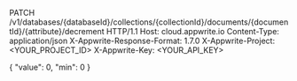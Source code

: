 PATCH /v1/databases/{databaseId}/collections/{collectionId}/documents/{documentId}/{attribute}/decrement HTTP/1.1
Host: cloud.appwrite.io
Content-Type: application/json
X-Appwrite-Response-Format: 1.7.0
X-Appwrite-Project: <YOUR_PROJECT_ID>
X-Appwrite-Key: <YOUR_API_KEY>

{
  "value": 0,
  "min": 0
}
